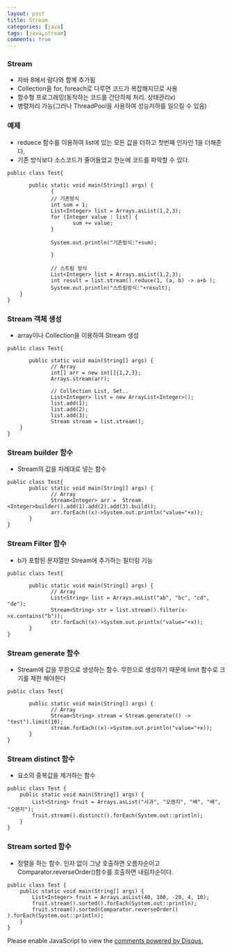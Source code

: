 ```yaml
---
layout: post
title: Stream
categories: [java]
tags: [java,stream]
comments: true
---
```


### Stream
- 자바 8에서 람다와 함께 추가됨
- Collection을 for, foreach로 다루면 코드가 복잡해지므로 사용
- 함수형 프로그래밍(동작하는 코드를 간단하체 처리. 상태관리x)
- 병렬처리 가능(그러나 ThreadPool을 사용하여 성능저하를 일으킬 수 있음)

### 예제
- reduece 함수를 이용하여 list에 있는 모든 값을 더하고 첫번째 인자인 1을 더해준다,
- 기존 방식보다 소스코드가 줄어들었고 한눈에 코드를 파악할 수 있다.

~~~
public class Test{
       
       public static void main(String[] args) {
              {
              // 기존방식
              int sum = 1;
              List<Integer> list = Arrays.asList(1,2,3);
              for (Integer value : list) {
                     sum += value;                     
              }
                     
              System.out.println("기존방식:"+sum);
       
              }
       
              // 스트림 방식
              List<Integer> list = Arrays.asList(1,2,3);
              int result = list.stream().reduce(1, (a, b) -> a+b );
              System.out.println("스트림방식:"+result);
    }
}
~~~
### Stream 객체 생성
- array이나 Collection을 이용하여 Stream 생성

~~~
public class Test{
       
       public static void main(String[] args) {
              // Array
              int[] arr = new int[]{1,2,3};
              Arrays.stream(arr);
              
              // Collection List, Set..
              List<Integer> list = new ArrayList<Integer>();
              list.add(1);
              list.add(2);
              list.add(3);
              Stream stream = list.stream();
    }
}
~~~
### Stream builder 함수
- Stream의 값을 차례대로 넣는 함수

~~~
public class Test{
       public static void main(String[] args) {
              // Array
              Stream<Integer> arr =  Stream.<Integer>builder().add(1).add(2).add(3).build();
              arr.forEach((x)->System.out.println("value="+x));
       }
}
~~~
### Stream Filter 함수
- b가 포함된 문자열만 Stream<String>에 추가하는 필터링 기능

~~~
public class Test{
       
       public static void main(String[] args) {
              // Array
              List<String> list = Arrays.asList("ab", "bc", "cd", "de");
              Stream<String> str = list.stream().filter(x->x.contains("b"));
              str.forEach((x)->System.out.println("value="+x));
       }
}
~~~

### Stream generate 함수
- Stream에 값을 무한으로 생성하는 함수. 무한으로 생성하기 때문에 limit 함수로 크기를 제한 해야한다

~~~
public class Test{
       
       public static void main(String[] args) {
              // Array
              Stream<String> stream = Stream.generate(() -> "test").limit(10);
              stream.forEach((x)->System.out.println("value="+x));
       }
}
~~~

### Stream distinct 함수
- 요소의 중복값을 제거하는 함수

~~~
public class Test {
	public static void main(String[] args) {
		List<String> fruit = Arrays.asList("사과", "오렌지", "배", "배", "오렌지");
		fruit.stream().distinct().forEach(System.out::println);
	}
}
~~~

### Stream sorted 함수
- 정렬을 하는 함수. 인자 없이 그냥 호출하면 오름차순이고 Comparator.reverseOrder()함수를 호출하면 내림차순이다.

~~~
public class Test {
	public static void main(String[] args) {
		List<Integer> fruit = Arrays.asList(40, 100, -20, 4, 10);
		fruit.stream().sorted().forEach(System.out::println);
		fruit.stream().sorted(Comparator.reverseOrder() ).forEach(System.out::println);
	}
}
~~~

<div id="disqus_thread"></div>
<script>

/**
*  RECOMMENDED CONFIGURATION VARIA*BLES: EDIT AND UNCOMMENT THE SECTION BELOW TO INSERT DYNAMIC VALUES FROM YOUR PLATFORM OR CMS.
*  LEARN WHY DEFINING THESE VARIABLES IS IMPORTANT: https://disqus.com/admin/universalcode/#configuration-variables*/
/*
var disqus_config = function () {
this.page.url = PAGE_URL;  // Replace PAGE_URL with your page's canonical URL variable
this.page.identifier = PAGE_IDENTIFIER; // Replace PAGE_IDENTIFIER with your page's unique identifier variable
};
*/
(function() { // DON'T EDIT BELOW THIS LINE
var d = document, s = d.createElement('script');
s.src = 'https://parkwonhui.disqus.com/embed.js';
s.setAttribute('data-timestamp', +new Date());
(d.head || d.body).appendChild(s);
})();
</script>
<noscript>Please enable JavaScript to view the <a href="https://disqus.com/?ref_noscript">comments powered by Disqus.</a></noscript>
                            
